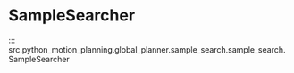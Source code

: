# SampleSearcher

::: src.python_motion_planning.global_planner.sample_search.sample_search.SampleSearcher

